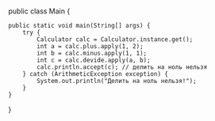 #
public class Main {

    public static void main(String[] args) {
        try {
            Calculator calc = Calculator.instance.get();
            int a = calc.plus.apply(1, 2);
            int b = calc.minus.apply(1, 1);
            int c = calc.devide.apply(a, b);
            calc.println.accept(c); // делить на ноль нельзя
        } catch (ArithmeticException exception) {
            System.out.println("Делить на ноль нельзя!");
        }
    }

}
#